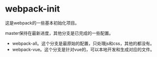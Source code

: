 # webpack-init

这是webpack的一些基本初始化项目。

master保持在最新进度，其他分支是已完成的一些配置。

- webpack-all。这个分支是最原始的配置，只处理js和css，其他的都没有。
- webpack-vue。这个分支是针对vue的，可以本地开发和生成对应的文件。
